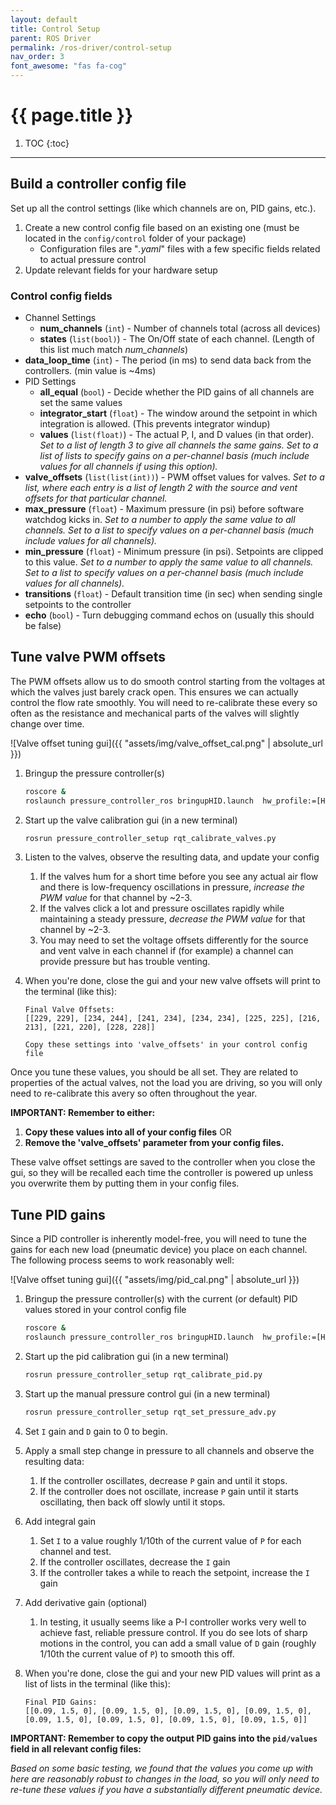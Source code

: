 ```yaml
---
layout: default
title: Control Setup
parent: ROS Driver
permalink: /ros-driver/control-setup
nav_order: 3
font_awesome: "fas fa-cog"
---
```



# <i class="{{ page.font_awesome }}"></i> {{ page.title }}


1. TOC
{:toc}

---


## Build a controller config file
Set up all the control settings (like which channels are on, PID gains, etc.).

1. Create a new control config file based on an existing one (must be located in the `config/control` folder of your package)
    - Configuration files are "*.yaml*" files with a few specific fields related to actual pressure control
2. Update relevant fields for your hardware setup

### Control config fields
- Channel Settings
	- **num_channels** (`int`) - Number of channels total (across all devices)
	- **states** (`list(bool)`) - The On/Off state of each channel. (Length of this list much match _num_channels_)
- **data_loop_time** (`int`) - The period (in ms) to send data back from the controllers. (min value is ~4ms)
- PID Settings
	- **all_equal** (`bool`) - Decide whether the PID gains of all channels are set the same values
	- **integrator_start** (`float`) - The window around the setpoint in which integration is allowed. (This prevents integrator windup)
	- **values** (`list(float)`) - The actual P, I, and D values (in that order). _Set to a list of length 3 to give all channels the same gains. Set to a list of lists to specify gains on a per-channel basis (much include values for all channels if using this option)._
- **valve_offsets** (`list(list(int))`) - PWM offset values for valves. _Set to a list, where each entry is a list of length 2 with the source and vent offsets for that particular channel._
- **max_pressure** (`float`) - Maximum pressure (in psi) before software watchdog kicks in. _Set to a number to apply the same value to all channels. Set to a list to specify values on a per-channel basis (much include values for all channels)._
- **min_pressure** (`float`) - Minimum pressure (in psi). Setpoints are clipped to this value. _Set to a number to apply the same value to all channels. Set to a list to specify values on a per-channel basis (much include values for all channels)._
- **transitions** (`float`) - Default transition time (in sec) when sending single setpoints to the controller
- **echo** (`bool`) - Turn debugging command echos on (usually this should be false)


## Tune valve PWM offsets
The PWM offsets allow us to do smooth control starting from the voltages at which the valves just barely crack open. This ensures we can actually control the flow rate smoothly. You will need to re-calibrate these every so often as the resistance and mechanical parts of the valves will slightly change over time.

![Valve offset tuning gui]({{ "assets/img/valve_offset_cal.png" | absolute_url }})

1. Bringup the pressure controller(s)
	
	```bash
	roscore &
	roslaunch pressure_controller_ros bringupHID.launch  hw_profile:=[HARDWARE CONFIG]  profile:=[CONTROL_CONFIG]
	```

2. Start up the valve calibration gui (in a new terminal)
	
	```bash
	rosrun pressure_controller_setup rqt_calibrate_valves.py 
	```
3. Listen to the valves, observe the resulting data, and update your config
	1. If the valves hum for a short time before you see any actual air flow and there is low-frequency oscillations in pressure, *increase the PWM value* for that channel by ~2-3.
	2. If the valves click a lot and pressure oscillates rapidly while maintaining a steady pressure, *decrease the PWM value* for that channel by ~2-3.
	4. You may need to set the voltage offsets differently for the source and vent valve in each channel if (for example) a channel can provide pressure but has trouble venting.
4. When you're done, close the gui and your new valve offsets will print to the terminal (like this):

	```
	Final Valve Offsets:
	[[229, 229], [234, 244], [241, 234], [234, 234], [225, 225], [216, 213], [221, 220], [228, 228]]

	Copy these settings into 'valve_offsets' in your control config file
	```

Once you tune these values, you should be all set. They are related to properties of the actual valves, not the load you are driving, so you will only need to re-calibrate this avery so often throughout the year.

**IMPORTANT: Remember to either:**
1. **Copy these values into all of your config files** OR 
2. **Remove the 'valve_offsets' parameter from your config files.**

These valve offset settings are saved to the controller when you close the gui, so they will be recalled each time the controller is powered up unless you overwrite them by putting them in your config files.


## Tune PID gains
Since a PID controller is inherently model-free, you will need to tune the gains for each new load (pneumatic device) you place on each channel. The following process seems to work reasonably well:


![Valve offset tuning gui]({{ "assets/img/pid_cal.png" | absolute_url }})

1. Bringup the pressure controller(s) with the current (or default) PID values stored in your control config file
	
	```bash
	roscore &
	roslaunch pressure_controller_ros bringupHID.launch  hw_profile:=[HARDWARE CONFIG]  profile:=[CONTROL_CONFIG]
	```

2. Start up the pid calibration gui (in a new terminal)
	
	```bash
	rosrun pressure_controller_setup rqt_calibrate_pid.py 
	```

3. Start up the manual pressure control gui (in a new terminal)
	
	```bash
	rosrun pressure_controller_setup rqt_set_pressure_adv.py
	```
4. Set `I` gain and `D` gain to 0 to begin.
5. Apply a small step change in pressure to all channels and observe the resulting data:
	1. If the controller oscillates, decrease `P` gain and until it stops.
	2. If the controller does not oscillate, increase `P` gain until it starts oscillating, then back off slowly until it stops.
6. Add integral gain
	1. Set `I` to a value roughly 1/10th of the current value of `P` for each channel and test.
	2. If the controller oscillates, decrease the `I` gain
	3. If the controller takes a while to reach the setpoint, increase the `I` gain
7. Add derivative gain (optional)
	1. In testing, it usually seems like a P-I controller works very well to achieve fast, reliable pressure control. If you do see lots of sharp motions in the control, you can add a small value of `D` gain (roughly 1/10th the current value of `P`) to smooth this off.
8. When you're done, close the gui and your new PID values will print as a list of lists in the terminal (like this):

	```
	Final PID Gains:
	[[0.09, 1.5, 0], [0.09, 1.5, 0], [0.09, 1.5, 0], [0.09, 1.5, 0],
	[0.09, 1.5, 0], [0.09, 1.5, 0], [0.09, 1.5, 0], [0.09, 1.5, 0]]
	```

**IMPORTANT: Remember to copy the output PID gains into the `pid/values` field in all relevant config files:**

_Based on some basic testing, we found that the values you come up with here are reasonably robust to changes in the load, so you will only need to re-tune these values if you have a substantially different pneumatic device._